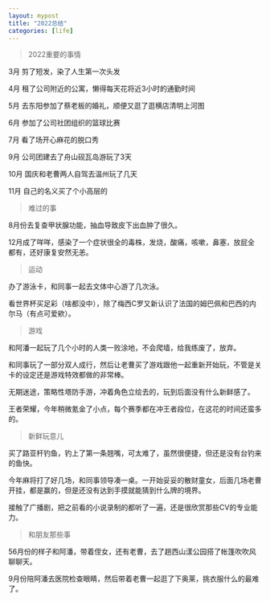 ```yaml
---
layout: mypost
title: "2022总结"
categories: [life]
--- 
```


>2022重要的事情

3月  剪了短发，染了人生第一次头发

4月  租了公司附近的公寓，懒得每天花将近3小时的通勤时间

5月  去东阳参加了蔡老板的婚礼，顺便又逛了逛横店清明上河图

6月  参加了公司社团组织的篮球比赛

7月  看了场开心麻花的脱口秀

9月  公司团建去了舟山砚瓦岛游玩了3天

10月 国庆和老曹两人自驾去温州玩了几天

11月 自己的名义买了个小高层的


>难过的事

8月份去复查甲状腺功能，抽血导致皮下出血肿了很久。

12月成了咩咩，感染了一个症状很全的毒株，发烧，酸痛，咳嗽，鼻塞，放屁全都有，还好康复安然无恙。

>运动

办了游泳卡，和同事一起去文体中心游了几次泳。

看世界杯买足彩（啥都没中），除了梅西C罗又新认识了法国的姆巴佩和巴西的内尔马（有点可爱欸）。

>游戏

和阿潘一起玩了几个小时的人类一败涂地，不会爬墙，给我练废了，放弃。

和同事玩了一部分双人成行，然后让老曹买了游戏跟他一起重新开始玩，不管是关卡的设定还是游戏特效都做的非常棒。

无期迷途，策略性塔防手游，冲着角色立绘去的，玩到后面没有什么新鲜感了。

王者荣耀，今年稍微氪金了小点，每个赛季都在冲王者段位，在这花的时间还蛮多的。


>新鲜玩意儿

买了路亚杆钓鱼，钓上了第一条翘嘴，可太难了，虽然很便捷，但还是没有台钓来的鱼快。

今年麻将打了好几场，和同事领导凑一桌。一开始妥妥的散财童女，后面几场老曹开挂，都是赢的，但是还没有达到手摸就能猜到什么牌的境界。

接触了广播剧，把之前看的小说录制的都听了一遍，还是很欣赏那些CV的专业能力。


>和朋友那些事

56月份的样子和阿潘，带着侄女，还有老曹，去了趟西山漾公园搭了帐篷吹吹风聊聊天。

9月份陪阿潘去医院检查眼睛，然后带着老曹一起逛了下奥莱，挑衣服什么的最难了。


